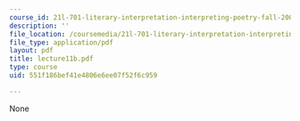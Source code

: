 ```yaml
---
course_id: 21l-701-literary-interpretation-interpreting-poetry-fall-2003
description: ''
file_location: /coursemedia/21l-701-literary-interpretation-interpreting-poetry-fall-2003/551f186bef41e4806e6ee07f52f6c959_lecture11b.pdf
file_type: application/pdf
layout: pdf
title: lecture11b.pdf
type: course
uid: 551f186bef41e4806e6ee07f52f6c959

---
```

None